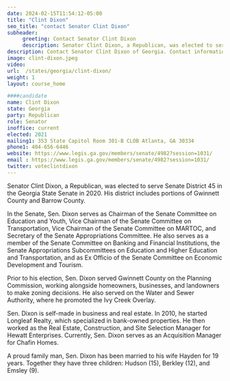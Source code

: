 ```yaml
---
date: 2024-02-15T11:54:12-05:00
title: "Clint Dixon"
seo_title: "contact Senator Clint Dixon"
subheader:
     greeting: Contact Senator Clint Dixon
     description: Senator Clint Dixon, a Republican, was elected to serve Senate District 45 in the Georgia State Senate in 2020. His district includes portions of Gwinnett County and Barrow County.
description: Contact Senator Clint Dixon of Georgia. Contact information for Clint Dixon includes email address, phone number, and mailing address.
image: clint-dixon.jpeg
video:
url:  /states/georgia/clint-dixon/
weight: 1
layout: course_home

####candidate
name: Clint Dixon
state: Georgia
party: Republican
role: Senator
inoffice: current
elected: 2021
mailing1: 353 State Capitol Room 301-B CLOB Atlanta, GA 30334
phone1: 404-656-6446
website: https://www.legis.ga.gov/members/senate/4982?session=1031/
email : https://www.legis.ga.gov/members/senate/4982?session=1031/
twitter: voteclintdixon
---
```


Senator Clint Dixon, a Republican, was elected to serve Senate District 45 in the Georgia State Senate in 2020. His district includes portions of Gwinnett County and Barrow County.

In the Senate, Sen. Dixon serves as Chairman of the Senate Committee on Education and Youth, Vice Chairman of the Senate Committee on Transportation, Vice Chairman of the Senate Committee on MARTOC, and Secretary of the Senate Appropriations Committee. He also serves as a member of the Senate Committee on Banking and Financial Institutions, the Senate Appropriations Subcommittees on Education and Higher Education and Transportation, and as Ex Officio of the Senate Committee on Economic Development and Tourism.

Prior to his election, Sen. Dixon served Gwinnett County on the Planning Commission, working alongside homeowners, businesses, and landowners to make zoning decisions. He also served on the Water and Sewer Authority, where he promoted the Ivy Creek Overlay.

Sen. Dixon is self-made in business and real estate. In 2010, he started Longleaf Realty, which specialized in bank-owned properties. He then worked as the Real Estate, Construction, and Site Selection Manager for Hewatt Enterprises. Currently, Sen. Dixon serves as an Acquisition Manager for Chafin Homes.

A proud family man, Sen. Dixon has been married to his wife Hayden for 19 years. Together they have three children: Hudson (15), Berkley (12), and Emsley (9).
